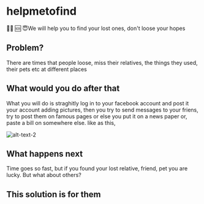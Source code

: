 # helpmetofind
 🙏🏼 🆘 😇We will help you to find your lost ones, don't loose your hopes  

## Problem?
There are times that people loose, miss their relatives, the things they used, their pets etc at different places

## What would you do after that
What you will do is straghitly log in to your facebook account and post it your account adding pictures, then you try to send messages to 
your friens, try to post them on famous pages or else you put it on a news paper or, paste a bill on somewhere else.
 like as this,



 ![alt-text-2](https://lh3.ggpht.com/LrTNkamEvilw9bsg0nMQUEFcFsdJcgj-pVP3DvOkq3X4W7bBrZRG3bzt8yuysIq1usgW=h900 "title-2")




## What happens next
Time goes so fast, but if you found your lost relative, friend, pet you are lucky. But what about others?

## This solution is for them
